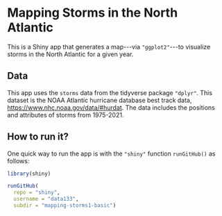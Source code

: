 # Mapping Storms in the North Atlantic

This is a Shiny app that generates a map---via `"ggplot2"`---to 
visualize storms in the North Atlantic for a given year.


## Data

This app uses the `storms` data from the tidyverse package `"dplyr"`.
This dataset is the NOAA Atlantic hurricane database best track data,
<https://www.nhc.noaa.gov/data/#hurdat>. The data includes the positions and 
attributes of storms from 1975-2021.


## How to run it?

One quick way to run the app is with the `"shiny"` function `runGitHub()` as follows:

```R
library(shiny)

runGitHub(
  repo = "shiny", 
  username = "data133", 
  subdir = "mapping-storms1-basic")
```

